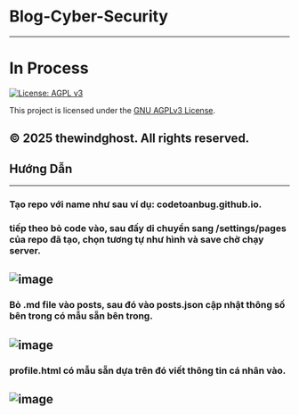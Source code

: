 # Blog-Cyber-Security
---
# In Process
[![License: AGPL v3](https://img.shields.io/badge/License-AGPL%20v3-blue.svg)](https://www.gnu.org/licenses/agpl-3.0)

This project is licensed under the [GNU AGPLv3 License](LICENSE).

© 2025 thewindghost. All rights reserved.
---
## Hướng Dẫn
---
### Tạo repo với name như sau ví dụ: codetoanbug.github.io.
### tiếp theo bỏ code vào, sau đấy di chuyển sang /settings/pages của repo đã tạo, chọn tương tự như hình và save chờ chạy server.

![image](https://github.com/user-attachments/assets/38ddfc75-5dc3-44bd-b425-085655402485)
---

### Bỏ .md file vào posts, sau đó vào posts.json cập nhật thông số bên trong có mẫu sẵn bên trong.

![image](https://github.com/user-attachments/assets/1f2207f1-99b7-4c56-ac09-f60c21482c58)
---

### profile.html có mẫu sẵn dựa trên đó viết thông tin cá nhân vào.
![image](https://github.com/user-attachments/assets/1670c7d4-da61-498f-892c-c43d4179fadf)
---
